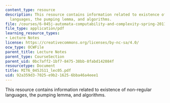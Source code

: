 ```yaml
---
content_type: resource
description: This resource contains information related to existence of non-regular
  languages, the pumping lemma, and algorithms.
file: /courses/6-045j-automata-computability-and-complexity-spring-2011/92a359d37025e9b216256bba46a4eee1_MIT6_045JS11_lec05.pdf
file_type: application/pdf
learning_resource_types:
- Lecture Notes
license: https://creativecommons.org/licenses/by-nc-sa/4.0/
ocw_type: OCWFile
parent_title: Lecture Notes
parent_type: CourseSection
parent_uid: 0bc7aff2-1bf7-8475-38bb-8fabd142084f
resourcetype: Document
title: MIT6_045JS11_lec05.pdf
uid: 92a359d3-7025-e9b2-1625-6bba46a4eee1
---
```

This resource contains information related to existence of non-regular languages, the pumping lemma, and algorithms.